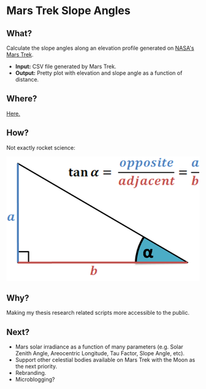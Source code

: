 # Mars Trek Slope Angles

## What?
Calculate the slope angles along an elevation profile generated on [NASA's Mars Trek](trek.nasa.gov/mars/).
- **Input:** CSV file generated by Mars Trek.
- **Output:** Pretty plot with elevation and slope angle as a function of distance.

## Where?
[Here.](https://georgeslabreche.github.io/mars-trek-slope-angles/)

## How?
Not exactly rocket science:

![Calculating the tangent](https://raw.githubusercontent.com/georgeslabreche/mars-trek-slope-angles/gh-pages/img/tan.png)

## Why?
Making my thesis research related scripts more accessible to the public.

## Next?
- Mars solar irradiance as a function of many parameters (e.g. Solar Zenith Angle, Areocentric Longitude, Tau Factor, Slope Angle, etc).
- Support other celestial bodies available on Mars Trek with the Moon as the next priority.
- Rebranding.
- Microblogging?
